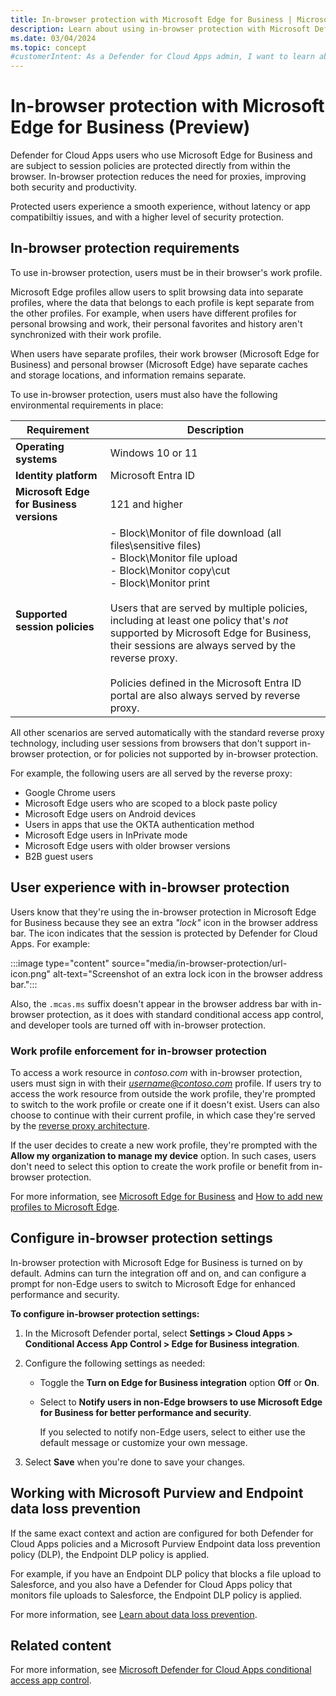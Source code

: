 ```yaml
---
title: In-browser protection with Microsoft Edge for Business | Microsoft Defender for Cloud Apps
description: Learn about using in-browser protection with Microsoft Defender for Cloud Apps session policies and Microsoft Edge for Business.
ms.date: 03/04/2024
ms.topic: concept
#customerIntent: As a Defender for Cloud Apps admin, I want to learn about the user experience with in-browser protection.
---
```


# In-browser protection with Microsoft Edge for Business (Preview)

Defender for Cloud Apps users who use Microsoft Edge for Business and are subject to session policies are protected directly from within the browser. In-browser protection reduces the need for proxies, improving both security and productivity.

Protected users experience a smooth experience, without latency or app compatibiltiy issues, and with a higher level of security protection.

## In-browser protection requirements

To use in-browser protection, users must be in their browser's work profile. 

Microsoft Edge profiles allow users to split browsing data into separate profiles, where the data that belongs to each profile is kept separate from the other profiles. For example, when users have different profiles for personal browsing and work, their personal favorites and history aren't synchronized with their work profile.

When users have separate profiles, their work browser (Microsoft Edge for Business) and personal browser (Microsoft Edge) have separate caches and storage locations, and information remains separate.

To use in-browser protection, users must also have the following environmental requirements in place:

|Requirement  |Description  |
|---------|---------|
|**Operating systems**     |   Windows 10 or 11      |
|**Identity platform**     | Microsoft Entra ID        |
|**Microsoft Edge for Business versions**     |   121 and higher      |
|**Supported session policies**     | - Block\Monitor of file download (all files\sensitive files) <br>- Block\Monitor file upload <br>- Block\Monitor copy\cut <br>- Block\Monitor print <br><br> Users that are served by multiple policies, including at least one policy that's *not* supported by Microsoft Edge for Business, their sessions are always served by the reverse proxy. <br><br>Policies defined in the Microsoft Entra ID portal are also always served by reverse proxy.   |

All other scenarios are served automatically with the standard reverse proxy technology, including user sessions from browsers that don't support in-browser protection, or for policies not supported by in-browser protection.

For example, the following users are all served by the reverse proxy:

- Google Chrome users
- Microsoft Edge users who are scoped to a block paste policy
- Microsoft Edge users on Android devices
- Users in apps that use the OKTA authentication method
- Microsoft Edge users in InPrivate mode
- Microsoft Edge users with older browser versions
- B2B guest users

## User experience with in-browser protection

Users know that they're using the in-browser protection in Microsoft Edge for Business because they see an extra *"lock"* icon in the browser address bar. The icon indicates that the session is protected by Defender for Cloud Apps. For example:

:::image type="content" source="media/in-browser-protection/url-icon.png" alt-text="Screenshot of an extra lock icon in the browser address bar.":::

Also, the `.mcas.ms` suffix doesn't appear in the browser address bar with in-browser protection, as it does with standard conditional access app control, and developer tools are turned off with in-browser protection.

### Work profile enforcement for in-browser protection

To access a work resource in *contoso.com* with in-browser protection, users must sign in with their *username@contoso.com* profile. If users try to access the work resource from outside the work profile, they're prompted to switch to the work profile or create one if it doesn't exist. Users can also choose to continue with their current profile, in which case they're served by the [reverse proxy architecture](proxy-intro-aad.md).

If the user decides to create a new work profile, they're prompted with the **Allow my organization to manage my device** option. In such cases, users don't need to select this option to create the work profile or benefit from in-browser protection.

For more information, see [Microsoft Edge for Business](/deployedge/microsoft-edge-for-business) and [How to add new profiles to Microsoft Edge](https://www.microsoft.com/en-us/edge/learning-center/how-to-add-new-profiles).

## Configure in-browser protection settings

In-browser protection with Microsoft Edge for Business is turned on by default. Admins can turn the integration off and on, and can configure a prompt for non-Edge users to switch to Microsoft Edge for enhanced performance and security.

**To configure in-browser protection settings:**

1. In the Microsoft Defender portal, select **Settings > Cloud Apps > Conditional Access App Control > Edge for Business integration**.

1. Configure the following settings as needed:

    - Toggle the **Turn on Edge for Business integration** option **Off** or **On**.
    - Select to **Notify users in non-Edge browsers to use Microsoft Edge for Business for better performance and security**.

        If you selected to notify non-Edge users, select to either use the default message or customize your own message.

1. Select **Save** when you're done to save your changes.

## Working with Microsoft Purview and Endpoint data loss prevention

If the same exact context and action are configured for both Defender for Cloud Apps policies and a Microsoft Purview Endpoint data loss prevention policy (DLP), the Endpoint DLP policy is applied.

For example, if you have an Endpoint DLP policy that blocks a file upload to Salesforce, and you also have a Defender for Cloud Apps policy that monitors file uploads to Salesforce, the Endpoint DLP policy is applied.

For more information, see [Learn about data loss prevention](/purview/dlp-learn-about-dlp).

## Related content

For more information, see [Microsoft Defender for Cloud Apps conditional access app control](proxy-intro-aad.md).
